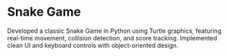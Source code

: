 # Snake Game
Developed a classic Snake Game in Python using Turtle graphics, featuring real-time movement, collision detection, and score tracking. Implemented clean UI and keyboard controls with object-oriented design.
